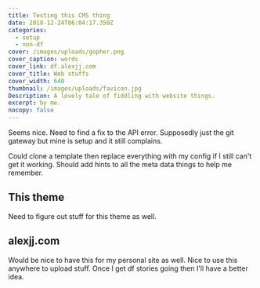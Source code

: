 ```yaml
---
title: Testing this CMS thing
date: 2018-12-24T06:04:17.350Z
categories:
  - setup
  - non-df
cover: /images/uploads/gopher.png
cover_caption: words
cover_link: df.alexjj.com
cover_title: Web stuffs
cover_width: 640
thumbnail: /images/uploads/favicon.jpg
Description: A lovely tale of fiddling with website things.
excerpt: by me.
nocopy: false
---
```

Seems nice. Need to find a fix to the API error. Supposedly just the git gateway but mine is setup and it still complains.

Could clone a template then replace everything with my config if I still can't get it working. Should add hints to all the meta data things to help me remember.

## This theme

Need to figure out stuff for this theme as well.

## alexjj.com

Would be nice to have this for my personal site as well. Nice to use this anywhere to upload stuff. Once I get df stories going then I'll have a better idea.
